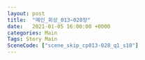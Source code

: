 ```yaml
---
layout: post
title:  "메인_회상_013~028장"
date:   2021-01-05 16:00:00 +0000
categories: Main
Tags: Story Main
SceneCode: ["scene_skip_cp013-028_q1_s10"]
---
```

